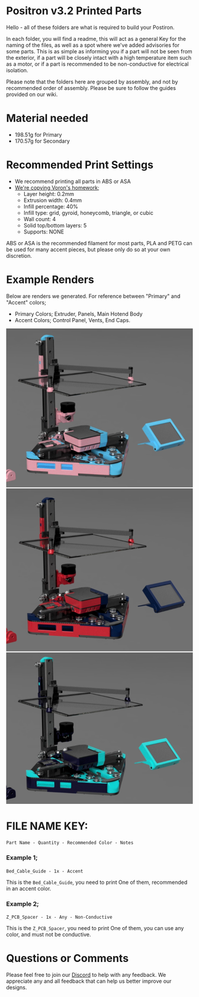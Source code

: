 # Positron v3.2 Printed Parts
Hello - all of these folders are what is required to build your Postiron.

In each folder, you will find a readme, this will act as a general Key for the naming of the files, as well as a spot where we've added advisories for some parts. This is as simple as informing you if a part will not be seen from the exterior, if a part will be closely intact with a high temperature item such as a motor, or if a part is recommended to be non-conductive for electrical isolation.

Please note that the folders here are grouped by assembly, and not by recommended order of assembly. Please be sure to follow the guides provided on our wiki.

# Material needed
 - 198.51g for Primary
 - 170.57g for Secondary

# Recommended Print Settings

 - We recommend printing all parts in ABS or ASA
 - [We're copying Voron's homework;](https://docs.vorondesign.com/sourcing.html#print-settings)
    - Layer height: 0.2mm
    - Extrusion width: 0.4mm
    - Infill percentage: 40%
    - Infill type: grid, gyroid, honeycomb, triangle, or cubic
    - Wall count: 4
    - Solid top/bottom layers: 5
    - Supports: NONE

ABS or ASA is the recommended filament for most parts, PLA and PETG can be used for many accent pieces, but please only do so at your own discretion.

# Example Renders
Below are renders we generated. For reference between "Primary" and "Accent" colors;
 - Primary Colors; Extruder, Panels, Main Hotend Body
 - Accent Colors; Control Panel, Vents, End Caps.

![Example Render 1](./Example_Render_1.png "Example Render 1")
![Example Render 2](./Example_Render_2.png "Example Render 2")
![Example Render 3](./Example_Render_3.png "Example Render 3")

# FILE NAME KEY:
`Part Name - Quantity - Recommended Color - Notes`

### Example 1;
`Bed_Cable_Guide - 1x - Accent`  

This is the `Bed_Cable_Guide`, you need to print One of them, recommended in an accent color.

### Example 2;
`Z_PCB_Spacer - 1x - Any - Non-Conductive`

This is the `Z_PCB_Spacer`, you need to print One of them, you can use any color, and must not be conductive.

# Questions or Comments
Please feel free to join our [Discord](https://discord.gg/mGDkYZtyNY) to help with any feedback. We appreciate any and all feedback that can help us better improve our designs.
